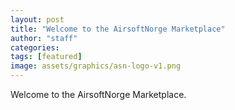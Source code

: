 ```yaml
---
layout: post
title: "Welcome to the AirsoftNorge Marketplace"
author: "staff"
categories:
tags: [featured]
image: assets/graphics/asn-logo-v1.png
---
```


Welcome to the AirsoftNorge Marketplace.